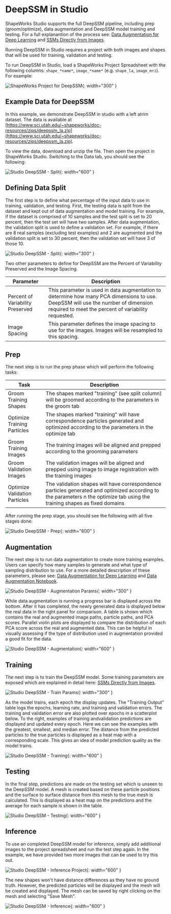 # DeepSSM in Studio

ShapeWorks Studio supports the full DeepSSM pipeline, including prep (groom/optimize), data augmentation and DeepSSM model training and testing. For a full explanantion of the process see: [Data Augmentation for Deep Learning](../deep-learning/data-augmentation.md) and [SSMs Directly from Images](../deep-learning/deep-ssm.md). 

Running DeepSSM in Studio requires a project with both images and shapes that will be used for training, validation and testing.  

To run DeepSSM in Studio, load a ShapeWorks Project Spreadsheet with the following columns: ``shape_*name*``, ``image_*name*`` (e.g. ``shape_la``, ``image_mri``).  For example:

![ShapeWorks Project for DeepSSM](../img/studio/studio_project_deepssm.png){: width="300" }


## Example Data for DeepSSM

In this example, we demonstrate DeepSSM in studio with a left atrim dataset. The data is available at [https://www.sci.utah.edu/~shapeworks/doc-resources/zips/deepssm_la.zip](https://www.sci.utah.edu/~shapeworks/doc-resources/zips/deepssm_la.zip).

To view the data, download and unzip the file.  Then open the project in ShapeWorks Studio.  Switching to the Data tab, you should see the following:

![Studio DeepSSM - Split](../img/studio/studio_deepssm_example_data.png){: width="600" }


## Defining Data Split

The first step is to define what percentage of the input data to use in training, validation, and testing. First, the testing data is split from the dataset and kept out of data augmentation and model training. For example, if the dataset is comprised of 10 samples and the test split is set to 20 percent, then the test set will have two samples. After data augmentation, the validation split is used to define a validation set. For example, if there are 8 real samples (excluding test examples) and 2 are augmented and the validation split is set to 30 percent, then the validation set will have 3 of those 10. 

![Studio DeepSSM - Split](../img/studio/studio_deepssm_split.png){: width="300" }

Two other parameters to define for DeepSSM are the Percent of Variability Preserved and the Image Spacing.

| Parameter | Description |
| --------- | ----------- |
| Percent of Variability Preserved | This parameter is used in data augmentation to determine how many PCA dimensions to use.  DeepSSM will use the number of dimension required to meet the percent of variability requested.|
| Image Spacing | This parameter defines the image spacing to use for the images.  Images will be resampled to this spacing. |

## Prep

The next step is to run the prep phase which will perform the following tasks:

| Task | Description |
| ---------- | ----------- |
| Groom Training Shapes | The shapes marked "training" (see split column) will be groomed according to the parameters in the groom tab|
| Optimize Training Particles | The shapes marked "training" will have correspondence particles generated and optimized according to the parameters in the optimize tab |
| Groom Training Images | The training images will be aligned and prepped according to the grooming parameters |
| Groom Validation Images | The validation images will be aligned and prepped using image to image registration with the training images|
| Optimize Validation Particles | The validation shapes will have correspondence particles generated and optimized according to the parameters  n the optimize tab using the training shapes as fixed domains|

After running the prep stage, you should see the following with all five stages done:

![Studio DeepSSM - Prep](../img/studio/studio_deepssm_prep_done.png){: width="600" }

## Augmentation

The next step is to run data augmentation to create more training examples. Users can specify how many samples to generate and what type of sampling distribution to use. For a more detailed description of these parameters, please see: [Data Augmentation for Deep Learning](../deep-learning/data-augmentation.md) and [Data Augmentation Notebook](../notebooks/getting-started-with-data-augmentation.ipynb).

![Studio DeepSSM - Augmentation Params](../img/studio/studio_deepssm_aug1.png){: width="300" }

While data augmentation is running a progress bar is displayed across the bottom. After it has completed, the newly generated data is displayed below the real data in the right panel for comparison. A table is shown which contains the real and augmented image paths, particle paths, and PCA scores. Parallel violin plots are displayed to compare the distribution of each PCA score across the real and augmented data. This can be helpful in visually assessing if the type of distribution used in augmentation provided a good fit for the data. 

![Studio DeepSSM - Augmentation](../img/studio/studio_deepssm_aug2.png){: width="600" }

## Training

The next step is to train the DeepSSM model. Some training parameters are exposed which are explained in detail here: [SSMs Directly from Images](../deep-learning/deep-ssm.md).

![Studio DeepSSM - Train Params](../img/studio/studio_deepssm_train1.png){: width="300" }

As the model trains, each epoch the display updates. The "Training Output" table logs the epochs, learning rate, and training and validation errors. The training and validation error are also plotted over epochs in a scatterplot below. To the right, examples of training andvalidation predictions are displayed and updated every epoch. Here we can see the examples with the greatest, smallest, and median error. The distance from the predicted particles to the true particles is displayed as a heat map with a corresponding scale. This gives an idea of model prediction quality as the model trains. 

![Studio DeepSSM - Training](../img/studio/studio_deepssm_train2.png){: width="600" }

## Testing

In the final step, predictions are made on the testing set which is unseen to the DeepSSM model. A mesh is created based on these particle positions and the surface to surface distance from this mesh to the true mesh is calculated. This is displayed as a heat map on the predictions and the average for each sample is shown in the table. 

![Studio DeepSSM - Testing](../img/studio/studio_deepssm_test.png){: width="600" }

## Inference

To use an completed DeepSSM model for inference, simply add additional images to the project spreadsheet and run the test step again.  In the example, we have provided two more images that can be used to try this out.

![Studio DeepSSM - Inference Project](../img/studio/studio_deepssm_inference_sheet.png){: width="600" }

The new shapes won't have distance differences as they have no ground truth.  However, the predicted particles will be displayed and the mesh will be created and displayed.  The mesh can be saved by right clicking on the mesh and selecting "Save Mesh".  

![Studio DeepSSM - Inference](../img/studio/studio_deepssm_inference.png){: width="600" }



